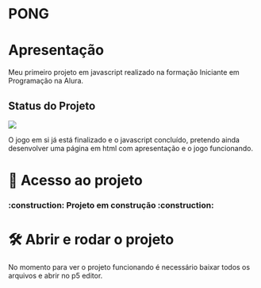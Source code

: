 # PONG

<h1> Apresentação </h1>

<p>Meu primeiro projeto em javascript realizado na formação Iniciante em Programação na Alura.</p>

<h2> Status do Projeto </h2>

<p>
<img src="http://img.shields.io/static/v1?label=STATUS&message=EM%20DESENVOLVIMENTO&color=GREEN&style=for-the-badge"/>
</p>

<p>O jogo em si já está finalizado e o javascript concluído, pretendo ainda desenvolver uma página em html com apresentação e o jogo funcionando.</p>

# 📁 Acesso ao projeto

<h3> 
    :construction:  Projeto em construção  :construction:
</h3>

# 🛠️ Abrir e rodar o projeto

No momento para ver o projeto funcionando é necessário baixar todos os arquivos e abrir no p5 editor.
